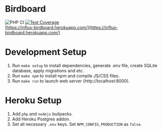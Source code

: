 # Birdboard
![PHP CI](https://github.com/InfluxOW/laracasts-project-2/workflows/PHP%20CI/badge.svg)
[![Test Coverage](https://api.codeclimate.com/v1/badges/e6de972129e6d3688ebc/test_coverage)](https://codeclimate.com/github/InfluxOW/laracasts-project-2/test_coverage)\
[https://influx-birdboard.herokuapp.com/](https://influx-birdboard.herokuapp.com/)
# Development Setup
1. Run `make setup` to install dependencies, generate .env file, create SQLite database, apply migrations and etc.
2. Run `make npm` to install npm and compile JS/CSS files.
3. Run `make run` to launch web server (http://localhost:8000).
# Heroku Setup
1. Add `php` and `nodejs` builpacks.
2. Add Heroku Postgres addon.
3. Set all necessary `.env` keys. Set `NPM_CONFIG_PRODUCTION` as `false`.
